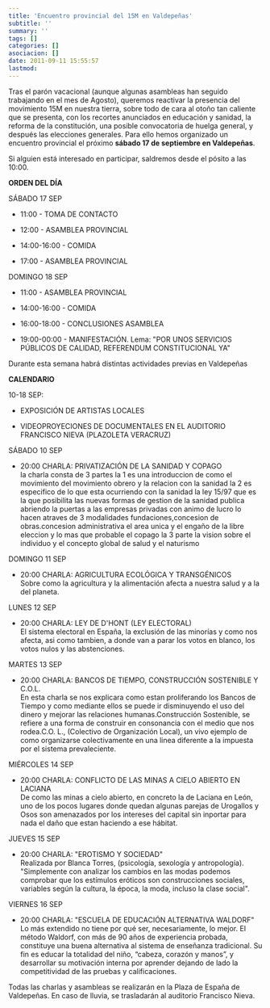 ```yaml
---
title: 'Encuentro provincial del 15M en Valdepeñas'
subtitle: ''
summary: ''
tags: []
categories: []
asociacion: []
date: 2011-09-11 15:55:57
lastmod:
---
```


Tras el parón vacacional (aunque algunas asambleas han seguido trabajando en el mes de Agosto), queremos reactivar la presencia del movimiento 15M en nuestra tierra, sobre todo de cara al otoño tan caliente que se presenta, con los recortes anunciados en educación y sanidad, la reforma de la constitución, una posible convocatoria de huelga general, y después las elecciones generales. Para ello hemos organizado un encuentro provincial el próximo **sábado 17 de septiembre en Valdepeñas**.

Si alguien está interesado en participar, saldremos desde el pósito a las 10:00.

**ORDEN DEL DÍA**

SÁBADO 17 SEP

-  11:00 - TOMA DE CONTACTO

-  12:00 - ASAMBLEA PROVINCIAL

-  14:00-16:00 - COMIDA

-  17:00 - ASAMBLEA PROVINCIAL

DOMINGO 18 SEP

-  11:00 - ASAMBLEA PROVINCIAL

-  14:00-16:00 - COMIDA

-  16:00-18:00 - CONCLUSIONES ASAMBLEA

-  19:00-00:00 - MANIFESTACIÓN. Lema:
"POR UNOS SERVICIOS PÚBLICOS DE CALIDAD, 
REFERENDUM CONSTITUCIONAL YA"

Durante esta semana habrá distintas actividades previas en Valdepeñas

**CALENDARIO**

10-18 SEP:

-  EXPOSICIÓN DE ARTISTAS LOCALES

-  VIDEOPROYECIONES DE DOCUMENTALES
EN EL AUDITORIO FRANCISCO NIEVA (PLAZOLETA VERACRUZ)

SÁBADO 10 SEP

- 20:00 CHARLA: PRIVATIZACIÓN DE LA SANIDAD Y COPAGO <br>
la charla consta de 3 partes la 1 es una introduccion de como el
movimiento del movimiento obrero y la relacion con la sanidad
la 2 es especifico de lo que esta ocurriendo con la sanidad la ley 
15/97
que es la que posibilita las nuevas formas de gestion de la sanidad 
publica
abriendo la puertas a las empresas privadas con animo de lucro lo 
hacen
atraves de 3 modalidades fundaciones,concesion de obras.concesion
administrativa 
el area unica y el engaño de la libre eleccion y lo mas que probable 
el
copago la 3 parte la vision sobre el
individuo y el concepto global de salud y el naturismo

DOMINGO 11 SEP

- 20:00 CHARLA: AGRICULTURA ECOLÓGICA Y TRANSGÉNICOS <br>
Sobre como la agricultura y la alimentación afecta a nuestra salud y 
a la del planeta.

LUNES 12 SEP

- 20:00 CHARLA: LEY DE D'HONT (LEY ELECTORAL) <br>
El sistema electoral en España, la exclusión de las minorías y como 
nos afecta, asi como tambien, a donde van a parar los votos en blanco, 
los votos nulos y las abstenciones.

MARTES 13 SEP

- 20:00 CHARLA: BANCOS DE TIEMPO, CONSTRUCCIÓN SOSTENIBLE Y C.O.L. <br>
En esta charla se nos explicara como estan proliferando los Bancos de 
Tiempo y como mediante ellos se puede ir disminuyendo el uso del dinero 
y mejorar las relaciones humanas.Construcción Sostenible, se refiere a 
una forma de construir en consonancia con el medio que nos rodea.C.O.
L., (Colectivo de Organización Local), un vivo ejemplo de como 
organizarse colectivamente en una linea diferente a la impuesta por el 
sistema prevaleciente.

MIÉRCOLES 14 SEP

- 20:00 CHARLA: CONFLICTO DE LAS MINAS A CIELO ABIERTO EN LACIANA<br>
De como las minas a cielo abierto, en concreto la de Laciana en León, 
uno de los pocos lugares donde quedan algunas parejas de Urogallos y 
Osos son amenazados por los intereses del capital sin inportar para 
nada el daño que estan haciendo a ese hábitat.

JUEVES 15 SEP

- 20:00 CHARLA: "EROTISMO Y SOCIEDAD"<br>
Realizada por Blanca Torres, (psicología, sexología y antropología). 
"Simplemente con analizar los cambios en las modas podemos comprobar 
que los estímulos eróticos son construcciones sociales, variables 
según la cultura, la época, la moda, incluso la clase social". 
 
VIERNES 16 SEP

- 20:00 CHARLA: "ESCUELA DE EDUCACIÓN ALTERNATIVA WALDORF"<br>
Lo más extendido no tiene por qué ser, necesariamente, lo mejor. El 
método Waldorf, con más de 90 años de experiencia probada, constituye 
una buena alternativa al sistema de enseñanza tradicional. Su fin es 
educar la totalidad del niño, “cabeza, corazón y manos”, y desarrollar 
su motivación interna por aprender dejando de lado la competitividad 
de las pruebas y calificaciones.

 
Todas las charlas y asambleas se realizarán en la Plaza de España de Valdepeñas. En caso de lluvia, se trasladarán al auditorio Francisco Nieva.
